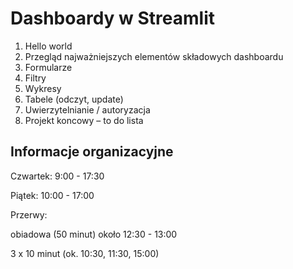 # Dashboardy w Streamlit

1. Hello world
2. Przegląd najważniejszych elementów składowych dashboardu
3. Formularze
4. Filtry
5. Wykresy
6. Tabele (odczyt, update)
7. Uwierzytelnianie / autoryzacja
8. Projekt koncowy – to do lista



## Informacje organizacyjne

Czwartek: 9:00 - 17:30

Piątek: 10:00 - 17:00



Przerwy:

obiadowa (50 minut) około 12:30 - 13:00

3 x 10 minut (ok. 10:30, 11:30, 15:00) 

